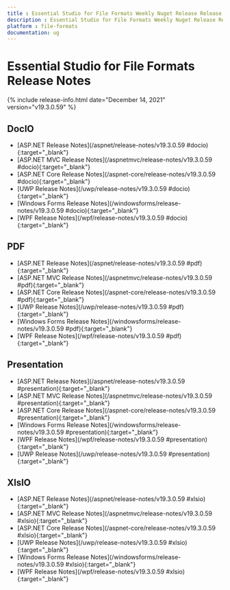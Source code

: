 ```yaml
---
title : Essential Studio for File Formats Weekly Nuget Release Release Notes  
description : Essential Studio for File Formats Weekly Nuget Release Release Notes  
platform : file-formats
documentation: ug
---
```


# Essential Studio for File Formats  Release Notes  

{% include release-info.html date="December 14, 2021" version="v19.3.0.59" %} 

## DocIO

* [ASP.NET Release Notes](/aspnet/release-notes/v19.3.0.59
#docio){:target="_blank"}
* [ASP.NET MVC Release Notes](/aspnetmvc/release-notes/v19.3.0.59
#docio){:target="_blank"}
* [ASP.NET Core Release Notes](/aspnet-core/release-notes/v19.3.0.59
#docio){:target="_blank"}
* [UWP Release Notes](/uwp/release-notes/v19.3.0.59
#docio){:target="_blank"}
* [Windows Forms Release Notes](/windowsforms/release-notes/v19.3.0.59
#docio){:target="_blank"}
* [WPF Release Notes](/wpf/release-notes/v19.3.0.59
#docio){:target="_blank"}


## PDF

* [ASP.NET Release Notes](/aspnet/release-notes/v19.3.0.59
#pdf){:target="_blank"}
* [ASP.NET MVC Release Notes](/aspnetmvc/release-notes/v19.3.0.59
#pdf){:target="_blank"}
* [ASP.NET Core Release Notes](/aspnet-core/release-notes/v19.3.0.59
#pdf){:target="_blank"}
* [UWP Release Notes](/uwp/release-notes/v19.3.0.59
#pdf){:target="_blank"}
* [Windows Forms Release Notes](/windowsforms/release-notes/v19.3.0.59
#pdf){:target="_blank"}
* [WPF Release Notes](/wpf/release-notes/v19.3.0.59
#pdf){:target="_blank"}


## Presentation

* [ASP.NET Release Notes](/aspnet/release-notes/v19.3.0.59
#presentation){:target="_blank"}
* [ASP.NET MVC Release Notes](/aspnetmvc/release-notes/v19.3.0.59
#presentation){:target="_blank"}
* [ASP.NET Core Release Notes](/aspnet-core/release-notes/v19.3.0.59
#presentation){:target="_blank"}
* [Windows Forms Release Notes](/windowsforms/release-notes/v19.3.0.59
#presentation){:target="_blank"}
* [WPF Release Notes](/wpf/release-notes/v19.3.0.59
#presentation){:target="_blank"}
* [UWP Release Notes](/uwp/release-notes/v19.3.0.59
#presentation){:target="_blank"}


## XlsIO

* [ASP.NET Release Notes](/aspnet/release-notes/v19.3.0.59
#xlsio){:target="_blank"}
* [ASP.NET MVC Release Notes](/aspnetmvc/release-notes/v19.3.0.59
#xlsio){:target="_blank"}
* [ASP.NET Core Release Notes](/aspnet-core/release-notes/v19.3.0.59
#xlsio){:target="_blank"}
* [UWP Release Notes](/uwp/release-notes/v19.3.0.59
#xlsio){:target="_blank"}
* [Windows Forms Release Notes](/windowsforms/release-notes/v19.3.0.59
#xlsio){:target="_blank"}
* [WPF Release Notes](/wpf/release-notes/v19.3.0.59
#xlsio){:target="_blank"}